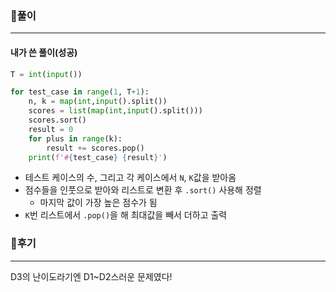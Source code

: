 ### 📌풀이

----

#### 내가 쓴 풀이(성공)

```python
T = int(input())

for test_case in range(1, T+1):
    n, k = map(int,input().split())
    scores = list(map(int,input().split()))
    scores.sort()
    result = 0
    for plus in range(k):
        result += scores.pop()
    print(f'#{test_case} {result}')
```

- 테스트 케이스의 수, 그리고 각 케이스에서 `N`, `K`값을 받아옴
- 점수들을 인풋으로 받아와 리스트로 변환 후 `.sort()` 사용해 정렬
  - 마지막 값이 가장 높은 점수가 됨
- `K`번 리스트에서 `.pop()`을 해 최대값을 빼서 더하고 출력





### 📌후기

----

D3의 난이도라기엔 D1~D2스러운 문제였다!